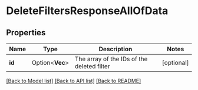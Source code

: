 # DeleteFiltersResponseAllOfData

## Properties

Name | Type | Description | Notes
------------ | ------------- | ------------- | -------------
**id** | Option<**Vec<i32>**> | The array of the IDs of the deleted filter | [optional]

[[Back to Model list]](../README.md#documentation-for-models) [[Back to API list]](../README.md#documentation-for-api-endpoints) [[Back to README]](../README.md)



